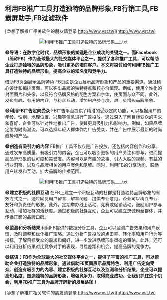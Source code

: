 ## **利用FB推广工具打造独特的品牌形象,FB行销工具,FB霸屏助手,FB过滤软件**

[😍想了解推广相关软件的朋友请登录 http://www.vst.tw](http://www.vst.tw)

 <center><img src="https://vst.tw/MP4/tuiguang/png/1.png" alt="利用FB推广工具打造独特的品牌形象___.txt"></center>

**😄导语：在数字化时代，品牌形象的塑造是企业成功的关键之一。而Facebook（简称FB）作为全球最大的社交媒体平台之一，提供了各种推广工具，可以帮助企业打造独特的品牌形象，吸引更多的潜在客户。本文将探讨如何利用FB推广工具打造独特的品牌形象，提高企业的知名度和竞争力。**

借助FB页面展示品牌特色
FB页面是企业展示品牌形象和产品的重要渠道。通过精心设计和编排页面，可以突出品牌的独特特点和核心价值观。例如，使用个性化的封面图片和头像，以及符合品牌风格的配色方案和字体，使页面与众不同。此外，发布有趣、有用的内容，与粉丝互动，增加用户参与度，进一步增强品牌形象。

**😄利用FB广告定向受众**
FB广告平台提供了精准的受众定向功能，可以根据用户的年龄、性别、地理位置、兴趣等信息进行广告投放。通过深入了解目标受众的需求和喜好，企业可以针对性地推出广告，使其更具吸引力和影响力。例如，如果品牌定位为时尚潮流，可以选择年轻人群体作为广告受众，并在广告中展示最新的时尚趋势和产品。

**😄创造有吸引力的内容**
FB推广工具不仅仅是广告投放，还包括内容创作和分享。通过发布高质量、有吸引力的内容，企业可以吸引更多的用户关注和参与，进而提高品牌形象的认可度和美誉度。内容可以是有趣的故事、引人入胜的视频、有益的行业洞察，以及与品牌相关的用户案例和见解。同时，利用FB的分享功能，鼓励用户转发和互动，扩大品牌的传播范围。

 <center><img src="https://vst.tw/MP4/tuiguang/png/5.png" alt="利用FB推广工具打造独特的品牌形象___.txt"></center>

**😄建立积极的社群互动**
在FB上建立一个积极互动的社群是打造独特品牌形象的有效方式之一。通过回复用户留言、解答问题、提供专业意见，企业可以树立专业、友好和负责任的形象。此外，定期举办线上活动、竞赛或促销活动，鼓励用户参与互动，增加社群的活跃度。通过积极的社群互动，企业可以建立忠诚粉丝群体，并传播正面的品牌口碑。

**😄监测和分析结果**
利用FB提供的数据分析工具，企业可以监测广告效果和用户反馈，及时调整和优化推广策略。通过分析广告投放的点击率、转化率和用户行为等指标，了解目标受众的需求和偏好，进一步改进品牌形象塑造的策略。此外，还可以利用分析结果对比竞争对手的表现，寻找差距和机会，提高品牌的竞争力。

**😄结语：FB作为全球最大的社交媒体平台之一，提供了丰富的推广工具，可以帮助企业打造独特的品牌形象。通过借助FB页面展示品牌特色、利用广告定向受众、创造有吸引力的内容、建立积极的社群互动以及监测和分析结果，企业可以提高知名度、塑造独特的品牌形象，增强竞争力，取得商业成功。让我们抓住这个机会，利用FB推广工具为品牌开辟新的发展路径！**

[😍想了解推广相关软件的朋友请登录 http://www.vst.tw](http://www.vst.tw)



